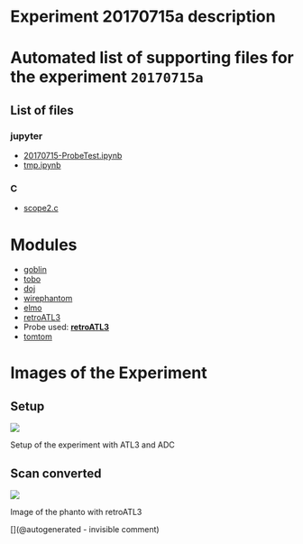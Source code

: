 # Experiment 20170715a description





# Automated list of supporting files for the __experiment `20170715a`__

## List of files

### jupyter

* [20170715-ProbeTest.ipynb](/elmo/data/20170715-ProbeTest.ipynb)
* [tmp.ipynb](/tmp.ipynb)


### C

* [scope2.c](/elmo/data/arduiprobe/scope2.c)





# Modules

* [goblin](/goblin/)
* [tobo](/retired/tobo/)
* [doj](/doj/)
* [wirephantom](/wirephantom/)
* [elmo](/elmo/)
* [retroATL3](/retroATL3/)
* Probe used: __[retroATL3](/include/probes/auto/retroATL3.md)__
* [tomtom](/retired/tomtom/)




# Images of the Experiment

## Setup

![](/elmo/images/20170717_210209.jpg)

Setup of the experiment with ATL3 and ADC

## Scan converted

![](/elmo/data/Imgs/probeX.png)

Image of the phanto with retroATL3










[](@autogenerated - invisible comment)